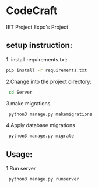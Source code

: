 # CodeCraft
IET Project Expo's Project

<h2>setup instruction:</h2>
<list>
1. install  requirements.txt:
 
```bash
pip install -r requirements.txt
```
 
2.Change into the project directory:
```bash
 cd Server
```

3.make migrations
``` bash
 python3 manage.py makemigrations
```

4.Apply database migrations
```bash
 python3 manage.py migrate
```
</list>

<h2>Usage:</h2>

1.Run server
```bash
 python3 manage.py runserver
```
